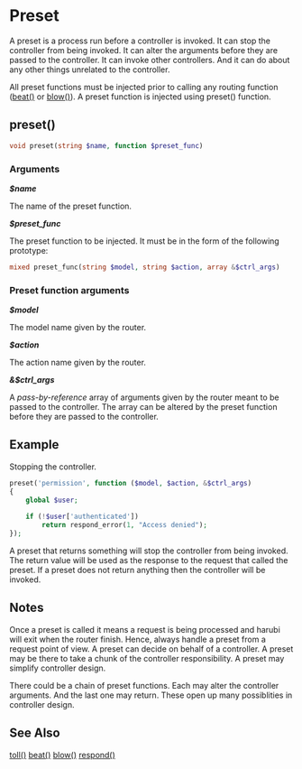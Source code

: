 Preset
======
A preset is a process run before a controller is invoked. It can stop the controller from being invoked. It can alter the arguments before they are passed to the controller. It can invoke other controllers. And it can do about any other things unrelated to the controller.

All preset functions must be injected prior to calling any routing function ([beat()](beat.md) or [blow()](blow.md)). A preset function is injected using preset() function.

## preset()
```php
void preset(string $name, function $preset_func)
```
### Arguments

***$name***

The name of the preset function.

***$preset_func***

The preset function to be injected. It must be in the form of the following prototype:
```php
mixed preset_func(string $model, string $action, array &$ctrl_args)
```
### Preset function arguments

***$model***

The model name given by the router.

***$action***

The action name given by the router.

***&$ctrl_args***

A *pass-by-reference* array of arguments given by the router meant to be passed to the controller. The array can be altered by the preset function before they are passed to the controller.

## Example

Stopping the controller.
```php
preset('permission', function ($model, $action, &$ctrl_args)
{
	global $user;
	
	if (!$user['authenticated'])
		return respond_error(1, "Access denied");
});
```
A preset that returns something will stop the controller from being invoked. The return value will be used as the response to the request that called the preset. If a preset does not return anything then the controller will be invoked.

## Notes

Once a preset is called it means a request is being processed and harubi will exit when the router finish. Hence, always handle a preset from a request point of view. A preset can decide on behalf of a controller. A preset may be there to take a chunk of the controller responsibility. A preset may simplify controller design.

There could be a chain of preset functions. Each may alter the controller arguments. And the last one may return. These open up many possiblities in controller design.

## See Also

[toll()](toll.md)
[beat()](beat.md)
[blow()](blow.md)
[respond()](respond.md)


